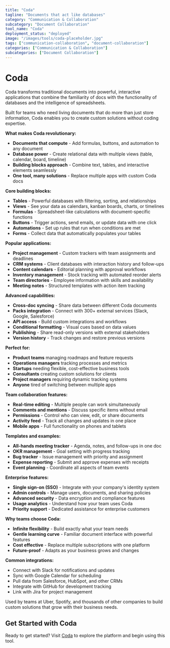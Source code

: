 ```yaml
---
title: "Coda"
tagline: "Documents that act like databases"
category: "Communication & Collaboration"
subcategory: "Document Collaboration"
tool_name: "Coda"
deployment_status: "deployed"
image: "/images/tools/coda-placeholder.jpg"
tags: ["communication-collaboration", "document-collaboration"]
categories: ["Communication & Collaboration"]
subcategories: ["Document Collaboration"]
---
```


# Coda

Coda transforms traditional documents into powerful, interactive applications that combine the familiarity of docs with the functionality of databases and the intelligence of spreadsheets.

Built for teams who need living documents that do more than just store information, Coda enables you to create custom solutions without coding expertise.

**What makes Coda revolutionary:**
- **Documents that compute** - Add formulas, buttons, and automation to any document
- **Database power** - Create relational data with multiple views (table, calendar, board, timeline)
- **Building blocks approach** - Combine text, tables, and interactive elements seamlessly
- **One tool, many solutions** - Replace multiple apps with custom Coda docs

**Core building blocks:**
- **Tables** - Powerful databases with filtering, sorting, and relationships
- **Views** - See your data as calendars, kanban boards, charts, or timelines  
- **Formulas** - Spreadsheet-like calculations with document-specific functions
- **Buttons** - Trigger actions, send emails, or update data with one click
- **Automations** - Set up rules that run when conditions are met
- **Forms** - Collect data that automatically populates your tables

**Popular applications:**
- **Project management** - Custom trackers with team assignments and deadlines
- **CRM systems** - Client databases with interaction history and follow-ups
- **Content calendars** - Editorial planning with approval workflows
- **Inventory management** - Stock tracking with automated reorder alerts
- **Team directories** - Employee information with skills and availability
- **Meeting notes** - Structured templates with action item tracking

**Advanced capabilities:**
- **Cross-doc syncing** - Share data between different Coda documents
- **Packs integration** - Connect with 300+ external services (Slack, Google, Salesforce)
- **API access** - Build custom integrations and workflows
- **Conditional formatting** - Visual cues based on data values
- **Publishing** - Share read-only versions with external stakeholders
- **Version history** - Track changes and restore previous versions

**Perfect for:**
- **Product teams** managing roadmaps and feature requests
- **Operations managers** tracking processes and metrics
- **Startups** needing flexible, cost-effective business tools
- **Consultants** creating custom solutions for clients
- **Project managers** requiring dynamic tracking systems
- **Anyone** tired of switching between multiple apps

**Team collaboration features:**
- **Real-time editing** - Multiple people can work simultaneously
- **Comments and mentions** - Discuss specific items without email
- **Permissions** - Control who can view, edit, or share documents
- **Activity feed** - Track all changes and updates in one place
- **Mobile apps** - Full functionality on phones and tablets

**Templates and examples:**
- **All-hands meeting tracker** - Agenda, notes, and follow-ups in one doc
- **OKR management** - Goal setting with progress tracking
- **Bug tracker** - Issue management with priority and assignment
- **Expense reporting** - Submit and approve expenses with receipts
- **Event planning** - Coordinate all aspects of team events

**Enterprise features:**
- **Single sign-on (SSO)** - Integrate with your company's identity system
- **Admin controls** - Manage users, documents, and sharing policies
- **Advanced security** - Data encryption and compliance features
- **Usage analytics** - Understand how your team uses Coda
- **Priority support** - Dedicated assistance for enterprise customers

**Why teams choose Coda:**
- **Infinite flexibility** - Build exactly what your team needs
- **Gentle learning curve** - Familiar document interface with powerful features
- **Cost effective** - Replace multiple subscriptions with one platform
- **Future-proof** - Adapts as your business grows and changes

**Common integrations:**
- Connect with Slack for notifications and updates
- Sync with Google Calendar for scheduling
- Pull data from Salesforce, HubSpot, and other CRMs
- Integrate with GitHub for development tracking
- Link with Jira for project management

Used by teams at Uber, Spotify, and thousands of other companies to build custom solutions that grow with their business needs.

## Get Started with Coda

Ready to get started? Visit [Coda](https://coda.io) to explore the platform and begin using this tool.